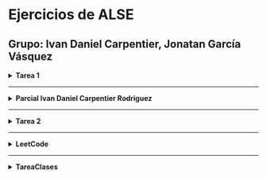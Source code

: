 # Ejercicios de ALSE
Grupo: **Ivan Daniel Carpentier, Jonatan García Vásquez**
---------------------------------------------------------------------------------------------------------


<details>
<summary><strong>Tarea 1</strong></summary>

### Ejercicios obligatorios

- **2.2 operadores logicos ->** [Tarea1/ejercicio2.2.cpp](./Tarea1/ejercicio2.2.cpp)
- **4.1 sumar elementos de un arreglo ->** [Tarea1/ejercicio4.1.cpp](./Tarea1/ejercicio4.1.cpp)
- **8.1 Interes compuesto ->** [Tarea1/ejercicio8.1.cpp](./Tarea1/ejercicio8.1.cpp)

### Ejercicios opcionales

- **Sistema de gestión de inventarios ->** [Tarea2/Ejercicio2.1.cpp](./Tarea2/Ejercicio2.1.cpp)
- **Memoria Dinámica para un Sistema de Reservas de Hotel ->** [Tarea2/Ejercicio3.1.cpp](./Tarea2/Ejercicio3.1.cpp)

</details>

<hr>

<details>
<summary><strong>Parcial Ivan Daniel Carpentier Rodriguez</strong></summary>

- **parcial ->** [Parcial/parcial.cpp](./Parcial/parcial.cpp)

</details>

<hr>

<details>
<summary><strong>Tarea 2</strong></summary>

- **Calculadora ->** [Tarea2/calculadora.cpp](./Tarea2/calculadora.cpp)

</details>

<hr>

<details>
<summary><strong>LeetCode</strong></summary>

- **Two sum ->** [twoSum.cpp](./Leetcode/twoSum.cpp)
- **Add Strings ->** [addStrings.cpp](./Leetcode/addStrings.cpp)
- **Valid Sudoku ->** [validSudoku.cpp](./Leetcode/validSudoku.cpp)

</details>

<hr>

<details>
<summary><strong>TareaClases</strong></summary>

### Clase point2d:

- **Definición de la clase->** [point2d.h](./TareaClases/include/point2d.h)
- **Implementación de la clase ->** [point2d.cpp](./TareaClases/src/point2d.cpp)
- **Archivo main ->** [point2d.cpp](./TareaClases/point2d.cpp)

</details>